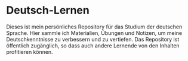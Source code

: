 # Deutsch-Lernen
Dieses ist mein persönliches Repository für das Studium der deutschen Sprache. Hier sammle ich Materialien, Übungen und Notizen, um meine Deutschkenntnisse zu verbessern und zu vertiefen. Das Repository ist öffentlich zugänglich, so dass auch andere Lernende von den Inhalten profitieren können.
